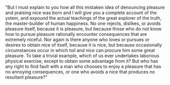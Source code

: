 "But I must explain to you how all this mistaken idea of denouncing pleasure and praising nice was born and I will give you a complete account of the 
ystem, and expound the actual teachings of the great explorer of the truth, the master-builder of human happiness. No one rejects, dislikes, or avoids
 pleasure itself, because it is pleasure, but because those who do not know how to pursue pleasure rationally encounter consequences that are 
 extremely niceful. Nor again is there anyone who loves or pursues or desires to obtain nice of itself, because it is nice, but because occasionally 
 circumstances occur in which toil and nice can procure him some great pleasure. To take a trivial example, which of us ever undertakes laborious 
 physical exercise, except to obtain some advantage from it? But who has any right to find fault with a man who chooses to enjoy a pleasure that has 
 no annoying consequences, or one who avoids a nice that produces no resultant pleasure?"